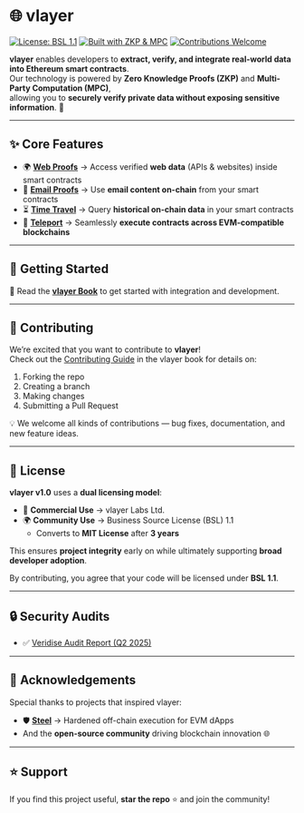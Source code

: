 # 🌐 vlayer  

[![License: BSL 1.1](https://img.shields.io/badge/License-BSL%201.1-blue.svg)](LICENSE)
[![Built with ZKP & MPC](https://img.shields.io/badge/Built%20with-ZKP%20%26%20MPC-purple)](#)
[![Contributions Welcome](https://img.shields.io/badge/Contributions-Welcome-brightgreen.svg)](#contributing)

**vlayer** enables developers to **extract, verify, and integrate real-world data into Ethereum smart contracts**.  
Our technology is powered by **Zero Knowledge Proofs (ZKP)** and **Multi-Party Computation (MPC)**,  
allowing you to **securely verify private data without exposing sensitive information**. 🔐  

---

## ✨ Core Features

- 🌍 [**Web Proofs**](https://book.vlayer.xyz/features/web.html) → Access verified **web data** (APIs & websites) inside smart contracts  
- 📧 [**Email Proofs**](https://book.vlayer.xyz/features/email.html) → Use **email content on-chain** from your smart contracts  
- ⏳ [**Time Travel**](https://book.vlayer.xyz/features/time-travel.html) → Query **historical on-chain data** in your smart contracts  
- 🚀 [**Teleport**](https://book.vlayer.xyz/features/teleport.html) → Seamlessly **execute contracts across EVM-compatible blockchains**  

---

## 🚀 Getting Started  

📖 Read the [**vlayer Book**](https://book.vlayer.xyz/introduction.html) to get started with integration and development.  

---

## 🤝 Contributing  

We’re excited that you want to contribute to **vlayer**!  
Check out the [Contributing Guide](https://book.vlayer.xyz/appendix/contributing/overview.html) in the vlayer book for details on:  

1. Forking the repo  
2. Creating a branch  
3. Making changes  
4. Submitting a Pull Request  

💡 We welcome all kinds of contributions — bug fixes, documentation, and new feature ideas.  

---

## 📜 License  

**vlayer v1.0** uses a **dual licensing model**:  

- 🏢 **Commercial Use** → vlayer Labs Ltd.  
- 🌍 **Community Use** → Business Source License (BSL) 1.1  
  - Converts to **MIT License** after **3 years**  

This ensures **project integrity** early on while ultimately supporting **broad developer adoption**.  

By contributing, you agree that your code will be licensed under **BSL 1.1**.  

---

## 🔒 Security Audits  

- ✅ [Veridise Audit Report (Q2 2025)](./audits/audit-2025-q2-veridise.pdf)  

---

## 🙏 Acknowledgements  

Special thanks to projects that inspired vlayer:  

- 🛡️ [**Steel**](https://crates.io/crates/risc0-steel) → Hardened off-chain execution for EVM dApps  
- And the **open-source community** driving blockchain innovation 🌐  

---

## ⭐ Support  

If you find this project useful, **star the repo** ⭐ and join the community!
